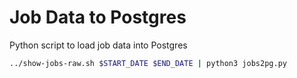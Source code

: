 # Job Data to Postgres
Python script to load job data into Postgres

```bash
../show-jobs-raw.sh $START_DATE $END_DATE | python3 jobs2pg.py
```
